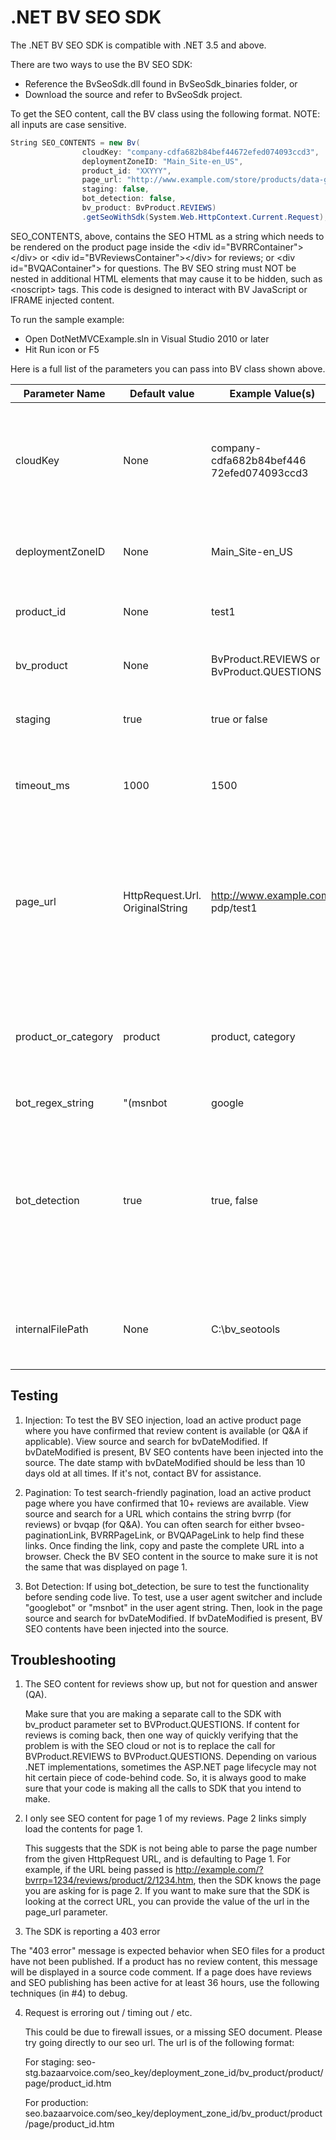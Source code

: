 .NET BV SEO SDK
================
The .NET BV SEO SDK is compatible with .NET 3.5 and above.

There are two ways to use the BV SEO SDK: 
 - Reference the BvSeoSdk.dll found in BvSeoSdk_binaries folder, or 
 - Download the source and refer to BvSeoSdk project. 

To get the SEO content, call the BV class using the following format.  NOTE: all inputs are case sensitive.

```c#
String SEO_CONTENTS = new Bv(
                cloudKey: "company-cdfa682b84bef44672efed074093ccd3",
                deploymentZoneID: "Main_Site-en_US",
                product_id: "XXYYY", 
                page_url: "http://www.example.com/store/products/data-gen-696yl2lg1kurmqxn88fqif5y2/",
            	staging: false,
                bot_detection: false,
                bv_product: BvProduct.REVIEWS)
                .getSeoWithSdk(System.Web.HttpContext.Current.Request);

```
SEO_CONTENTS, above, contains the SEO HTML as a string which needs to be rendered on the product page inside the \<div id="BVRRContainer">\</div> or \<div id="BVReviewsContainer">\</div> for reviews; or \<div id="BVQAContainer"> for questions.  The BV SEO string must NOT be nested in additional HTML elements that may cause it to be hidden, such as \<noscript> tags.  This code is designed to interact with BV JavaScript or IFRAME injected content.

To run the sample example:
- Open DotNetMVCExample.sln in Visual Studio 2010 or later
- Hit Run icon or F5

Here is a full list of the parameters you can pass into BV class shown above.


Parameter Name | Default value | Example Value(s) | Required | Notes
------------ | ------------- | ------------ | ------------ | ------------
cloudKey |  None | company-cdfa682b84bef446 72efed074093ccd3 | Yes | Get from the config hub. On the left panel, click "Technical Setup" > "SEO Configuration." The value will be in the "Cloud Key" field |
deploymentZoneID |  None | Main_Site-en_US | Yes | Default value. Will vary if implementing on different locales/languages |
product_id |  None | test1 | Yes | Value and case must match ExternalID in the BV product feed |
bv_product | None | BvProduct.REVIEWS or BvProduct.QUESTIONS | Yes | Use BvProduct enum that comes with the BvSeoSdk dll. |
staging |  true | true or false | Yes | Do not forget to set this to false when publishing to production. |
timeout_ms | 1000 | 1500 | No | Integer in ms. Determines how much time the request will be given before timing out. 
page_url | HttpRequest.Url. OriginalString |  http://www.example.com/ pdp/test1 | No | If a current URL is not provided the current page URL will be used instead.  You will want to provide the URL if you use query parameters or # in your URLs that you don't want Google to index. |
product_or_category | product | product, category | No | Reviews will always have this value set to product.  Used only for questions that can be submitted against a category or product. |
bot_regex_string | "(msnbot|google|teoma|bingbot|yandexbot|yahoo)" | No | any regex valid expression | Regular expression used to determine whether or not the current request is a bot (checking against user agent header) |
bot_detection | true | true, false | No | Flag used to determine if bot detection is required. Only use bot detection if cloud-based content retrieval averages greater than 350ms, as reported via the BVSEO comment tag that is written to the page source. |
internalFilePath | None | C:\bv_seotools | No | This is the base folder of the downloaded zip file, if you do not wish to use the cloud content. |

Testing
----------------
1.  Injection:  To test the BV SEO injection, load an active product page where you have confirmed that review content is available (or Q&A if applicable).  View source and search for bvDateModified.  If bvDateModified is present, BV SEO contents have been injected into the source.  The date stamp with bvDateModified should be less than 10 days old at all times.  If it's not, contact BV for assistance.

2.  Pagination:  To test search-friendly pagination, load an active product page where you have confirmed that 10+ reviews are available.  View source and search for a URL which contains the string bvrrp (for reviews) or bvqap (for Q&A).  You can often search for either bvseo-paginationLink, BVRRPageLink, or BVQAPageLink to help find these links.  Once finding the link, copy and paste the complete URL into a browser.  Check the BV SEO content in the source to make sure it is not the same that was displayed on page 1.

3.  Bot Detection:  If using bot_detection, be sure to test the functionality before sending code live.  To test, use a user agent switcher and include "googlebot" or "msnbot" in the user agent string.  Then, look in the page source and search for bvDateModified.  If bvDateModified is present, BV SEO contents have been injected into the source.


Troubleshooting
----------------

1. The SEO content for reviews show up, but not for question and answer (QA).
   
   Make sure that you are making a separate call to the SDK with bv_product parameter set to BVProduct.QUESTIONS. If content for reviews is coming back, then one way of quickly verifying that the problem is with the SEO cloud or not is to replace the call for BVProduct.REVIEWS to BVProduct.QUESTIONS. Depending on various .NET implementations, sometimes the ASP.NET page lifecycle may not hit certain piece of code-behind code. So, it is always good to make sure that your code is making all the calls to SDK that you intend to make. 

2. I only see SEO content for page 1 of my reviews. Page 2 links simply load the contents for page 1.
   
   This suggests that the SDK is not being able to parse the page number from the given HttpRequest URL, and is defaulting to Page 1. For example, if the URL being passed is http://example.com/?bvrrp=1234/reviews/product/2/1234.htm, then the SDK knows the page you are asking for is page 2. If you want to make sure that the SDK is looking at the correct URL, you can provide the value of the url in the page_url parameter.

3.  The SDK is reporting a 403 error

   The "403 error" message is expected behavior when SEO files for a product have not been published.  If a product has no review content, this message will be displayed in a source code comment.  If a page does have reviews and SEO publishing has been active for at least 36 hours, use the following techniques (in #4) to debug.

4. Request is erroring out / timing out / etc.
   
   This could be due to firewall issues, or a missing SEO document. Please try going directly to our seo url. The url is of the following format: 
   
   For staging: seo-stg.bazaarvoice.com/seo_key/deployment_zone_id/bv_product/product/page/product_id.htm
   
   For production: seo.bazaarvoice.com/seo_key/deployment_zone_id/bv_product/product/page/product_id.htm
   
